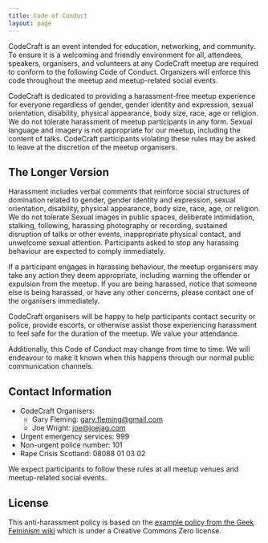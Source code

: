 ```yaml
---
title: Code of Conduct 
layout: page
---
```


CodeCraft is an event intended for education, networking, and community. To ensure it is a welcoming and friendly environment for all, attendees, speakers, organisers, and volunteers at any CodeCraft meetup are required to conform to the following Code of Conduct. Organizers will enforce this code throughout the meetup and meetup-related social events.

CodeCraft is dedicated to providing a harassment-free meetup experience for everyone regardless of gender, gender identity and expression, sexual orientation, disability, physical appearance, body size, race, age or religion. We do not tolerate harassment of meetup participants in any form. Sexual language and imagery is not appropriate for our meetup, including the content of talks. CodeCraft participants violating these rules may be asked to leave at the discretion of the meetup organisers.

## The Longer Version
Harassment includes verbal comments that reinforce social structures of domination related to gender, gender identity and expression, sexual orientation, disability, physical appearance, body size, race, age, or religion. We do not tolerate Sexual images in public spaces, deliberate intimidation, stalking, following, harassing photography or recording, sustained disruption of talks or other events, inappropriate physical contact, and unwelcome sexual attention. Participants asked to stop any harassing behaviour are expected to comply immediately.

If a participant engages in harassing behaviour, the meetup organisers may take any action they deem appropriate, including warning the offender or expulsion from the meetup. If you are being harassed, notice that someone else is being harassed, or have any other concerns, please contact one of the organisers immediately.

CodeCraft organisers will be happy to help participants contact security or police, provide escorts, or otherwise assist those experiencing harassment to feel safe for the duration of the meetup. We value your attendance.

Additionally, this Code of Conduct may change from time to time. We will endeavour to make it known when this happens through our normal public communication channels.

## Contact Information
- CodeCraft Organisers:
	- Gary Fleming: gary.fleming@gmail.com
	- Joe Wright: joe@joejag.com
- Urgent emergency services: 999
- Non-urgent police number: 101
- Rape Crisis Scotland: 08088 01 03 02

We expect participants to follow these rules at all meetup venues and meetup-related social events.

## License
This anti-harassment policy is based on the [example policy from the Geek Feminism wiki](http://geekfeminism.wikia.com/wiki/Conference_anti-harassment/Policy) which is under a Creative Commons Zero license.
